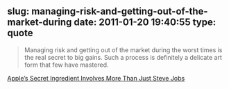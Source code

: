 slug: managing-risk-and-getting-out-of-the-market-during
date: 2011-01-20 19:40:55
type: quote
---

> Managing risk and getting out of the market during the worst times is the real secret to big gains. Such a process is definitely a delicate art form that few have mastered.

[Apple’s Secret Ingredient Involves More Than Just Steve Jobs](http://seekingalpha.com/article/247542-apple-s-secret-ingredient-involves-more-than-just-steve-jobs?source=feed)
